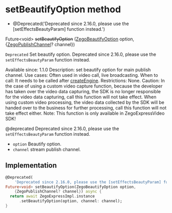 


# setBeautifyOption method







- @Deprecated(&#39;Deprecated since 2.16.0, please use the [setEffectsBeautyParam] function instead.&#39;)

Future&lt;void> ~~setBeautifyOption~~
([ZegoBeautifyOption](../../zego_uikit_prebuilt_live_audio_room/ZegoBeautifyOption-class.md) option, {[ZegoPublishChannel](../../zego_uikit_prebuilt_live_audio_room/ZegoPublishChannel.md)? channel})





<p><code>Deprecated</code> Set beautify option. Deprecated since 2.16.0, please use the <code>setEffectsBeautyParam</code> function instead.</p>
<p>Available since: 1.1.0
Description: set beautify option for main publish channel.
Use cases: Often used in video call, live broadcasting.
When to call: It needs to be called after <a class="deprecated" href="../../zego_uikit_prebuilt_live_audio_room/ZegoExpressEngine/createEngine.md">createEngine</a>.
Restrictions: None.
Caution: In the case of using a custom video capture function, because the developer has taken over the video data capturing, the SDK is no longer responsible for the video data capturing, call this function will not take effect. When using custom video processing, the video data collected by the SDK will be handed over to the business for further processing, call this function will not take effect either.
Note: This function is only available in ZegoExpressVideo SDK!</p>
<p>@deprecated Deprecated since 2.16.0, please use the <code>setEffectsBeautyParam</code> function instead.</p>
<ul>
<li><code>option</code> Beautify option.</li>
<li><code>channel</code> stream publish channel.</li>
</ul>



## Implementation

```dart
@Deprecated(
    'Deprecated since 2.16.0, please use the [setEffectsBeautyParam] function instead.')
Future<void> setBeautifyOption(ZegoBeautifyOption option,
    {ZegoPublishChannel? channel}) async {
  return await ZegoExpressImpl.instance
      .setBeautifyOption(option, channel: channel);
}
```







